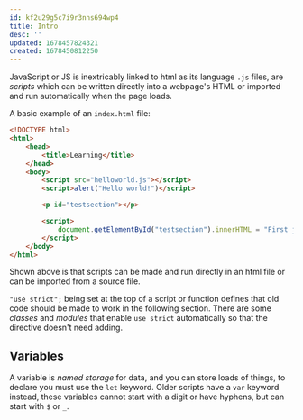 ```yaml
---
id: kf2u29g5c7i9r3nns694wp4
title: Intro
desc: ''
updated: 1678457824321
created: 1678450812250
---
```

JavaScript or JS is inextricably linked to html as its language `.js` files, are *scripts* which can be written directly into a webpage's HTML or imported and run automatically when the page loads.

A basic example of an `index.html` file:
```html
<!DOCTYPE html>
<html>
    <head>
        <title>Learning</title>
    </head>
    <body>
        <script src="helloworld.js"></script>
        <script>alert("Hello world!")</script>

        <p id="testsection"></p>

        <script>
            document.getElementById("testsection").innerHTML = "First js program!"
        </script>
    </body>
</html>
```
Shown above is that scripts can be made and run directly in an html file or can be imported from a source file.

`"use strict";` being set at the top of a script or function defines that old code should be made to work in the following section.
There are some *classes* and *modules* that enable `use strict` automatically so that the directive doesn't need adding.

## Variables
A variable is *named storage* for data, and you can store loads of things, to declare you must use the `let` keyword.
Older scripts have a `var` keyword instead, these variables cannot start with a digit or have hyphens, but can start with `$` or `_`.